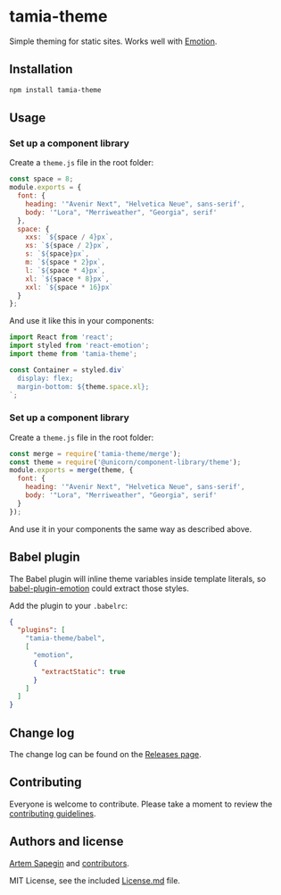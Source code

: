 # tamia-theme

Simple theming for static sites. Works well with [Emotion](https://emotion.sh/).

## Installation

```bash
npm install tamia-theme
```

## Usage

### Set up a component library

Create a `theme.js` file in the root folder:

```js
const space = 8;
module.exports = {
  font: {
    heading: '"Avenir Next", "Helvetica Neue", sans-serif',
    body: '"Lora", "Merriweather", "Georgia", serif'
  },
  space: {
    xxs: `${space / 4}px`,
    xs: `${space / 2}px`,
    s: `${space}px`,
    m: `${space * 2}px`,
    l: `${space * 4}px`,
    xl: `${space * 8}px`,
    xxl: `${space * 16}px`
  }
};
```

And use it like this in your components:

```jsx
import React from 'react';
import styled from 'react-emotion';
import theme from 'tamia-theme';

const Container = styled.div`
  display: flex;
  margin-bottom: ${theme.space.xl};
`;
```

### Set up a component library

Create a `theme.js` file in the root folder:

```js
const merge = require('tamia-theme/merge');
const theme = require('@unicorn/component-library/theme');
module.exports = merge(theme, {
  font: {
    heading: '"Avenir Next", "Helvetica Neue", sans-serif',
    body: '"Lora", "Merriweather", "Georgia", serif'
  }
});
```

And use it in your components the same way as described above.

## Babel plugin

The Babel plugin will inline theme variables inside template literals, so [babel-plugin-emotion](https://github.com/emotion-js/emotion/blob/master/docs/install.md) could extract those styles.

Add the plugin to your `.babelrc`:

```json
{
  "plugins": [
    "tamia-theme/babel",
    [
      "emotion",
      {
        "extractStatic": true
      }
    ]
  ]
}
```

## Change log

The change log can be found on the [Releases page](https://github.com/tamiadev/tamia-theme/releases).

## Contributing

Everyone is welcome to contribute. Please take a moment to review the [contributing guidelines](Contributing.md).

## Authors and license

[Artem Sapegin](http://sapegin.me) and [contributors](https://github.com/tamiadev/tamia-theme/graphs/contributors).

MIT License, see the included [License.md](License.md) file.
